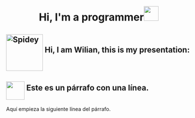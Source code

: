 <h1 align="center"><b>Hi, I'm a programmer</b><img src="https://githubwilian2005.s3.us-east-2.amazonaws.com/gifs/spiderman4.gif" width="40" height="40"></h1>

## <img src="https://githubwilian2005.s3.us-east-2.amazonaws.com/gifs/spiderman.gif" width="100" height="100" align="middle" alt="Spidey" /> **Hi, I am Wilian, this is my presentation:**

## <img src="https://githubwilian2005.s3.us-east-2.amazonaws.com/gifs/spiderman5.gif" width="50" height="50" align="middle"/> Este es un párrafo con una línea.  
Aquí empieza la siguiente línea del párrafo.

